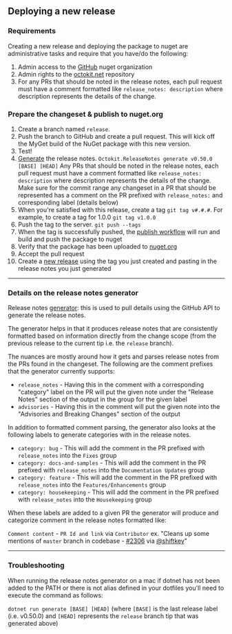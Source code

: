 ## Deploying a new release

### Requirements

Creating a new release and deploying the package to nuget are administrative tasks and require that you have/do the following:
1. Admin access to the [GitHub](https://www.nuget.org/profiles/GitHub) nuget organization
2. Admin rights to the [octokit.net](https://github.com/octokit/octokit.net) repository
3. For any PRs that should be noted in the release notes, each pull request must have a comment formatted like `release_notes: description` where description represents the details of the change.

### Prepare the changeset & publish to nuget.org

1. Create a branch named `release`.
2. Push the branch to GitHub and create a pull request. This will kick off the MyGet build of the NuGet package with this new version.
3. Test!
4. [Generate](https://github.com/shiftkey/octokit.releasenotes) the release notes. `Octokit.ReleaseNotes generate v0.50.0 [BASE] [HEAD]`
  Any PRs that should be noted in the release notes, each pull request must have a comment formatted like `release_notes: description` where description represents the details of the change. Make sure for the commit range any changeset in a PR that should be represented has a comment on the PR prefixed with `release_notes:` and corresponding label (details below)
5. When you're satisfied with this release, create a tag `git tag v#.#.#`. For example, to create a tag for 1.0.0
`git tag v1.0.0`
6. Push the tag to the server. `git push --tags`
7. When the tag is successfully pushed, the [publish workflow](https://github.com/octokit/octokit.net/blob/main/.github/workflows/publish.yml) will run and build and push the package to nuget
8. Verify that the package has been uploaded to [nuget.org](https://www.nuget.org/packages/Octokit/)
8. Accept the pull request
9. Create a [new release](https://github.com/octokit/octokit.net/releases/new)
using the tag you just created and pasting in the release notes you just generated

---

### Details on the release notes generator

Release notes [generator](https://github.com/shiftkey/octokit.releasenotes): this is used to pull details using the GitHub API to generate the release notes.

The generator helps in that it produces release notes that are consistently formatted based on information directly from the change scope (from the previous release to the current tip i.e. the `release` branch).

The nuances are mostly around how it gets and parses release notes from the PRs found in the changeset. The following are the comment prefixes that the generator currently supports:

* `release_notes` - Having this in the comment with a corresponding "category" label on the PR will put the given note under the "Release Notes" section of the output in the group for the given label
* `advisories` - Having this in the comment will put the given note into the "Advisories and Breaking Changes" section of the output

In addition to formatted comment parsing, the generator also looks at the following labels to generate categories with in the release notes.

* `category: bug` - This will add the comment in the PR prefixed with `release_notes` into the `Fixes` group
* `category: docs-and-samples` - This will add the comment in the PR prefixed with `release_notes` into the `Documentation Updates` group
* `category: feature` - This will add the comment in the PR prefixed with `release_notes` into the `Features/Enhancements` group
* `category: housekeeping` - This will add the comment in the PR prefixed with `release_notes` into the `Housekeeping` group

When these labels are added to a given PR the generator will produce and categorize comment in the release notes formatted like:

`Comment content` - `PR Id and link` via `Contributor`
ex. "Cleans up some mentions of `master` branch in codebase - [#2306](https://github.com/octokit/octokit.net/pull/2306) via [@shiftkey](https://github.com/shiftkey)"

----
### Troubleshooting

When running the release notes generator on a mac if dotnet has not been added to the PATH or there is not alias defined in your dotfiles you'll need to execute the command as follows:

`dotnet run generate [BASE] [HEAD]`
(where `[BASE]` is the last release label (i.e. v0.50.0) and `[HEAD]` represents the `release` branch tip that was generated above)
